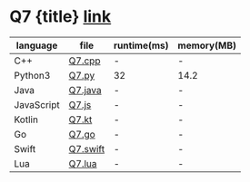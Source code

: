 # Q7 {title} [link]()

| language   | file                           | runtime(ms) | memory(MB) |
| ---------- | ------------------------------ | ----------- | ---------- |
| C++        | [Q7.cpp](./Q7.cpp)             | -           | -          |
| Python3    | [Q7.py](./Q7.py)               | 32          | 14.2       |
| Java       | [Q7.java](./Q7.java)           | -           | -          |
| JavaScript | [Q7.js](./Q7.js)               | -           | -          |
| Kotlin     | [Q7.kt](./Q7.kt)               | -           | -          |
| Go         | [Q7.go](./Q7.go)               | -           | -          |
| Swift      | [Q7.swift](./Q7.swift)         | -           | -          |
| Lua        | [Q7.lua](./Q7.lua)             | -           | -          |
